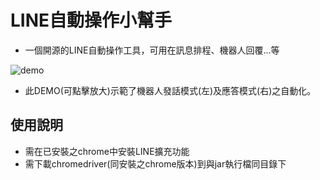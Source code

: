 # LINE自動操作小幫手
* 一個開源的LINE自動操作工具，可用在訊息排程、機器人回覆...等

![demo](docs/test_process.gif "Demo")
* 此DEMO(可點擊放大)示範了機器人發話模式(左)及應答模式(右)之自動化。
## 使用說明
* 需在已安裝之chrome中安裝LINE擴充功能
* 需下載chromedriver(同安裝之chrome版本)到與jar執行檔同目錄下
